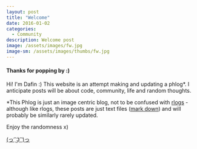 ```yaml
---
layout: post
title: "Welcome"
date: 2016-01-02
categories:
  - Community
description: Welcome post
image: /assets/images/fw.jpg
image-sm: /assets/images/thumbs/fw.jpg 
---
```

#### Thanks for popping by :)
Hi! I'm Dafin :) This website is an attempt making and updating a phlog*.
I anticipate posts will be about code, community, life and random thoughts.


*This Phlog is just an image centric blog, not to be confused with [rlogs](https://en.wikipedia.org/wiki/Phlog "rlogs AKA plogs") - although like rlogs, these posts are just text files ([mark down](https://en.wikipedia.org/wiki/Markdown "usually with a .md file extension")) and will probably be similarly rarely updated.

Enjoy the randomness x)



[(っ ͡ ͜ʖ ͡ )っ ](../ "Take me home :)")